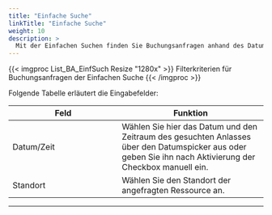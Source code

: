```yaml
---
title: "Einfache Suche"
linkTitle: "Einfache Suche"
weight: 10
description: >
  Mit der Einfachen Suchen finden Sie Buchungsanfragen anhand des Datums und Standortes oder einer gespeicherten Liste.
---
```

{{< imgproc List_BA_EinfSuch Resize "1280x" >}}
Filterkriterien für Buchungsanfragen der Einfachen Suche
{{< /imgproc >}}

Folgende Tabelle erläutert die Eingabefelder:

 |<div style="width:200px">Feld</div>|Funktion|
 |---|---|
 |Datum/Zeit|Wählen Sie hier das Datum und den Zeitraum des gesuchten Anlasses über den Datumspicker aus oder geben Sie ihn nach Aktivierung der Checkbox manuell ein.|
 |Standort|Wählen Sie den Standort der angefragten Ressource an.|
 ---